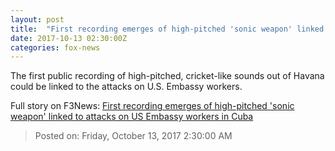 ```yaml
---
layout: post
title:  "First recording emerges of high-pitched 'sonic weapon' linked to attacks on US Embassy workers in Cuba"
date: 2017-10-13 02:30:00Z
categories: fox-news
---
```


The first public recording of high-pitched, cricket-like sounds out of Havana could be linked to the attacks on U.S. Embassy workers.


Full story on F3News: [First recording emerges of high-pitched 'sonic weapon' linked to attacks on US Embassy workers in Cuba](http://www.f3nws.com/n/vYvtAG)

> Posted on: Friday, October 13, 2017 2:30:00 AM
